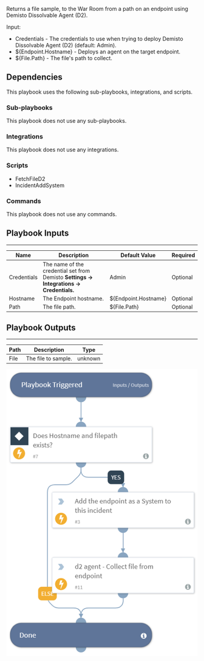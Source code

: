 Returns a file sample, to the War Room from a path on an endpoint using Demisto Dissolvable Agent (D2).

Input:
* Credentials - The credentials to use when trying to deploy Demisto Dissolvable Agent (D2)  (default: Admin).
* ${Endpoint.Hostname} - Deploys an agent on the target endpoint.
* ${File.Path} - The file's path to collect.

## Dependencies
This playbook uses the following sub-playbooks, integrations, and scripts.

### Sub-playbooks
This playbook does not use any sub-playbooks.

### Integrations
This playbook does not use any integrations.

### Scripts
* FetchFileD2
* IncidentAddSystem

### Commands
This playbook does not use any commands.

## Playbook Inputs
---

| **Name** | **Description** | **Default Value** | **Required** |
| --- | --- | --- | --- |
| Credentials | The name of the credential set from Demisto **Settings -> Integrations -> Credentials.** | Admin | Optional |
| Hostname | The Endpoint hostname. | ${Endpoint.Hostname} | Optional |
| Path | The file path. | ${File.Path} | Optional |

## Playbook Outputs
---

| **Path** | **Description** | **Type** |
| --- | --- | --- |
| File | The file to sample. | unknown |

![Get_File_Sample_From_Path_D2](https://raw.githubusercontent.com/demisto/content/1bdd5229392bd86f0cc58265a24df23ee3f7e662/docs/images/playbooks/Get_File_Sample_From_Path_D2.png)
